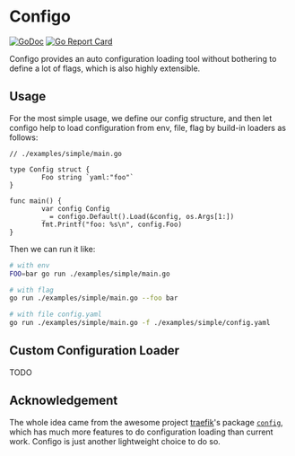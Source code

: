 # Configo

[![GoDoc](https://godoc.org/github.com/han0110/configo?status.svg)](https://godoc.org/github.com/han0110/configo)
[![Go Report Card](https://goreportcard.com/badge/github.com/han0110/configo)](https://goreportcard.com/report/github.com/han0110/configo)

Configo provides an auto configuration loading tool without bothering to define a lot of flags, which is also highly extensible.

## Usage

For the most simple usage, we define our config structure, and then let configo help to load configuration from env, file, flag by build-in loaders as follows:

```golang
// ./examples/simple/main.go

type Config struct {
        Foo string `yaml:"foo"`
}

func main() {
        var config Config
        _ = configo.Default().Load(&config, os.Args[1:])
        fmt.Printf("foo: %s\n", config.Foo)
}
```

Then we can run it like:

```bash
# with env
FOO=bar go run ./examples/simple/main.go

# with flag
go run ./examples/simple/main.go --foo bar

# with file config.yaml
go run ./examples/simple/main.go -f ./examples/simple/config.yaml
```

## Custom Configuration Loader

TODO

## Acknowledgement

The whole idea came from the awesome project [traefik](https://github.com/traefik/traefik)'s package [`config`](https://github.com/traefik/traefik/tree/master/pkg/config), which has much more features to do configuration loading than current work. Configo is just another lightweight choice to do so.
